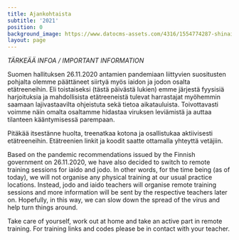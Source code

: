 ```yaml
---
title: Ajankohtaista
subtitle: '2021'
position: 0
background_image: https://www.datocms-assets.com/4316/1554774287-shinai.jpg
layout: page
---
```


*TÄRKEÄÄ INFOA / IMPORTANT INFORMATION*

Suomen hallituksen 26.11.2020 antamien pandemiaan liittyvien suositusten pohjalta olemme päättäneet siirtyä myös iaidon ja jodon osalta etätreeneihin. Eli toistaiseksi (tästä päivästä lukien) emme järjestä fyysisiä harjoituksia ja mahdollisista etätreeneistä tulevat harrastajat myöhemmin saamaan lajivastaavilta ohjeistuta sekä tietoa aikatauluista. Toivottavasti voimme näin omalta osaltamme hidastaa viruksen leviämistä ja auttaa tilanteen kääntymisessä parempaan. 

Pitäkää itsestänne huolta, treenatkaa kotona ja osallistukaa aktiivisesti etätreeneihin. Etätreenien linkit ja koodit saatte ottamalla yhteyttä vetäjiin. 


Based on the pandemic recommendations issued by the Finnish government on 26.11.2020, we have also decided to switch to remote training sessions for iaido and jodo. In other words, for the time being (as of today), we will not organise any physical training at our usual practice locations. Instead, jodo and iaido teachers will organise remote training sessions and more information will be sent by the respective teachers later on. Hopefully, in this way, we can slow down the spread of the virus and help turn things around.

Take care of yourself, work out at home and take an active part in remote training. For training links and codes please be in contact with your teacher.
